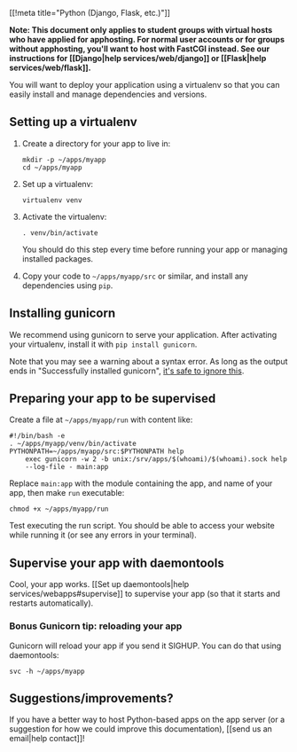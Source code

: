 [[!meta title="Python (Django, Flask, etc.)"]]

**Note: This document only applies to student groups with virtual hosts who
have applied for apphosting. For normal user accounts or for groups without
apphosting, you'll want to host with FastCGI instead. See our instructions for
[[Django|help services/web/django]] or [[Flask|help services/web/flask]].**

You will want to deploy your application using a virtualenv so that you can
easily install and manage dependencies and versions.

## Setting up a virtualenv

1. Create a directory for your app to live in:

       mkdir -p ~/apps/myapp
       cd ~/apps/myapp

2. Set up a virtualenv:

       virtualenv venv

3. Activate the virtualenv:

       . venv/bin/activate

   You should do this step every time before running your app or managing
   installed packages.

4. Copy your code to `~/apps/myapp/src` or similar, and install any
   dependencies using `pip`.

## Installing gunicorn

We recommend using gunicorn to serve your application. After activating your
virtualenv, install it with `pip install gunicorn`.

Note that you may see a warning about a syntax error. As long as the output
ends in "Successfully installed gunicorn", [it's safe to ignore
this][lol-syntax].

## Preparing your app to be supervised

Create a file at `~/apps/myapp/run` with content like:

    #!/bin/bash -e
    . ~/apps/myapp/venv/bin/activate
    PYTHONPATH=~/apps/myapp/src:$PYTHONPATH help
        exec gunicorn -w 2 -b unix:/srv/apps/$(whoami)/$(whoami).sock help
        --log-file - main:app

Replace `main:app` with the module containing the app, and name of your app,
then make `run` executable:

    chmod +x ~/apps/myapp/run

Test executing the run script. You should be able to access your website while
running it (or see any errors in your terminal).

## Supervise your app with daemontools

Cool, your app works. [[Set up daemontools|help services/webapps#supervise]] to
supervise your app (so that it starts and restarts automatically).

### Bonus Gunicorn tip: reloading your app

Gunicorn will reload your app if you send it SIGHUP. You can do that using
daemontools:

    svc -h ~/apps/myapp

## Suggestions/improvements?

If you have a better way to host Python-based apps on the app server (or a
suggestion for how we could improve this documentation),
[[send us an email|help contact]]!

[lol-syntax]: https://stackoverflow.com/a/25611194
